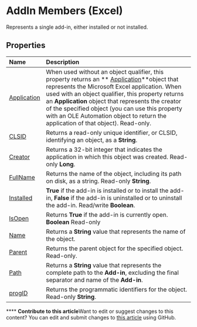 
# AddIn Members (Excel)
Represents a single add-in, either installed or not installed. 

## Properties



|**Name**|**Description**|
|:-----|:-----|
| [Application](d19b6c58-95b4-98be-a436-15299c0624f9.md)|When used without an object qualifier, this property returns an  ** [Application](19b73597-5cf9-4f56-8227-b5211f657f6f.md)**object that represents the Microsoft Excel application. When used with an object qualifier, this property returns an  **Application** object that represents the creator of the specified object (you can use this property with an OLE Automation object to return the application of that object). Read-only.|
| [CLSID](3a8e7eeb-29f8-b05e-e0f8-9ee69a88356c.md)|Returns a read-only unique identifier, or CLSID, identifying an object, as a  **String**.|
| [Creator](d3c90243-1963-15d5-9ee1-1cd780ee20a0.md)|Returns a 32-bit integer that indicates the application in which this object was created. Read-only  **Long**.|
| [FullName](d5e0672e-0595-16f7-9364-f8aee9d9388e.md)|Returns the name of the object, including its path on disk, as a string. Read-only  **String**.|
| [Installed](f8e6e45a-9f6c-2156-dd6f-d3f8e221c282.md)| **True** if the add-in is installed or to install the add-in, **False** if the add-in is uninstalled or to uninstall the add-in. Read/write **Boolean**.|
| [IsOpen](3fe3379a-3893-833c-e834-abda4d7b063f.md)|Returns  **True** if the add-in is currently open. **Boolean** Read-only|
| [Name](77b74c80-ccb6-2bb4-e964-cd7bc293954d.md)|Returns a  **String** value that represents the name of the object.|
| [Parent](9dc50fa3-280c-c859-3d8a-d56ec25b8047.md)|Returns the parent object for the specified object. Read-only.|
| [Path](28516688-d6ed-2fbc-51ee-6dd6434e461d.md)|Returns a  **String** value that represents the complete path to the **Add-in**, excluding the final separator and name of the  **Add-in**.|
| [progID](a1c1da74-119a-514e-cb5e-77981299b84d.md)|Returns the programmatic identifiers for the object. Read-only  **String**.|

****   **Contribute to this article**Want to edit or suggest changes to this content? You can edit and submit changes to  [this article](https://github.com/jhershey00/VBA_Excel_Test/OpenXMLCon/articles/b12f1193-e251-5f71-508f-3d348109f5a6.md) using GitHub.

